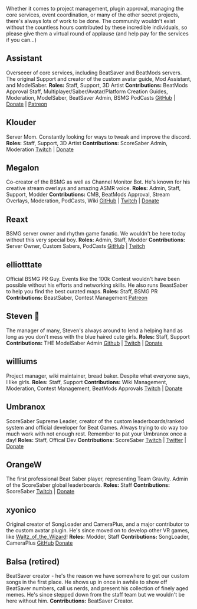 <!-- TITLE: Staff -->
<!-- SUBTITLE: The team that runs the show -->

Whether it comes to project management, plugin approval, managing the core services, event coordination, or many of the other secret projects, there's always lots of work to be done. The community wouldn't exist without the countless hours contributed by these incredible individuals, so please give them a virtual round of applause (and help pay for the services if you can...)

## Assistant
Overseeer of core services, including BeatSaver and BeatMods servers. The original Support and creator of the custom avatar guide, Mod Assistant, and ModelSaber. 
**Roles:** Staff, Support, 3D Artist
**Contributions:** BeatMods Approval Staff, Multiplayer/Saber/Avatar/Platform Creation Guides, Moderation, ModelSaber, BeatSaver Admin, BSMG PodCasts
[GitHub](https://github.com/Assistant) | [Donate](https://bs.assistant.moe/Donate) | [Patreon](https://www.patreon.com/AssistantMoe)

## Klouder
Server Mom. Constantly looking for ways to tweak and improve the discord.
**Roles:** Staff, Support, 3D Artist
**Contributions:** ScoreSaber Admin, Moderation
[Twitch](https://www.twitch.tv/klouderrr) | [Donate](https://streamlabs.com/klouderrr)

## Megalon
Co-creator of the BSMG as well as Channel Monitor Bot. He's known for his creative stream overlays and amazing ASMR voice.
**Roles:** Admin, Staff, Support, Modder
**Contributions:** CMB, BeatMods Approval, Stream Overlays, Moderation, PodCasts, Wiki
[GitHub](https://github.com/megalon) | [Twitch](https://twitch.tv/megalonttv) | [Donate](https://ko-fi.com/megalon)

## Reaxt
BSMG server owner and rhythm game fanatic. We wouldn't be here today without this very special boy.
**Roles:** Admin, Staff, Modder
**Contributions:** Server Owner, Custom Sabers, PodCasts
[GitHub](https://github.com/reaxt00) | [Twitch](https://twitch.tv/reaxt)

## elliotttate
Official BSMG PR Guy. Events like the 100k Contest wouldn't have been possible without his efforts and networking skills. He also runs BeastSaber to help you find the best curated maps.
**Roles:** Staff, BSMG PR
**Contributions:** BeastSaber, Contest Management
[Patreon](https://www.patreon.com/beastsaber)

## Steven 🎀
The manager of many, Steven's always around to lend a helping hand as long as you don't mess with the blue haired cute girls.
**Roles:** Staff, Support
**Contributions:** THE ModelSaber Admin
[Github](https://github.com/DeadlyKitten) | [Twitch](https://www.twitch.tv/steventhecat)  | [Donate](https://streamlabs.com/steventhecat)

## williums
Project manager, wiki maintainer, bread baker. Despite what everyone says, I like girls.
**Roles:** Staff, Support
**Contributions:** Wiki Management, Moderation, Contest Management, BeatMods Approvals
[Twitch](https://www.twitch.tv/williums/) | [Donate](https://ko-fi.com/williums)

## Umbranox
ScoreSaber Supreme Leader, creator of the custom leaderboards/ranked system and official developer for Beat Games. Always trying to do way too much work with not enough rest. Remember to pat your Umbranox once a day!
**Roles:** Staff, Offical Dev
**Contributions:** ScoreSaber
[Twitch](https://www.twitch.tv/umbranoxius) | [Twitter](https://twitter.com/Umbranoxus) | [Donate](https://www.patreon.com/scoresaber)

## OrangeW
The first professional Beat Saber player, representing Team Gravity. Admin of the ScoreSaber global leaderboards.
**Roles:** Staff
**Contributions:** ScoreSaber
[Twitch](https://twitch.tv/orangew2) | [Donate](https://streamlabs.com/orangew2)

## xyonico
Original creator of SongLoader and CameraPlus, and a major contributor to the custom avatar plugin. He's since moved on to develop other VR games, like [Waltz_of_the_Wizard](https://store.steampowered.com/app/1094390/Waltz_of_the_Wizard_Extended_Edition/)!
**Roles:** Modder, Staff
**Contributions:** SongLoader, CameraPlus
[GitHub](https://github.com/xyonico/) [Donate](https://www.paypal.com/cgi-bin/webscr?cmd=_s-xclick&hosted_button_id=RRQ2MBEEEW63A)

## Balsa (retired)
BeatSaver creator - he's the reason we have somewhere to get our custom songs in the first place. He shows up in once in awhile to show off BeatSaver numbers, call us nerds, and present his collection of finely aged memes. He's since stepped down from the staff team but we wouldn't be here without him.
**Contributions:** BeatSaver Creator.

